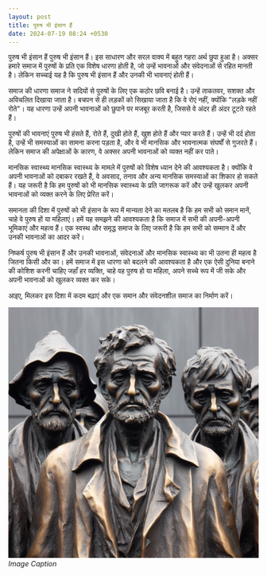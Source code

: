 ```yaml
---
layout: post
title: पुरुष भी इंसान हैं
date: 2024-07-19 08:24 +0530
---
```


पुरुष भी इंसान हैं
पुरुष भी इंसान हैं। इस साधारण और सरल वाक्य में बहुत गहरा अर्थ छुपा हुआ है। अक्सर हमारे समाज में पुरुषों के प्रति एक विशेष धारणा होती है, जो उन्हें भावनाओं और संवेदनाओं से रहित मानती है। लेकिन सच्चाई यह है कि पुरुष भी इंसान हैं और उनकी भी भावनाएं होती हैं।

समाज की धारणा
समाज ने सदियों से पुरुषों के लिए एक कठोर छवि बनाई है। उन्हें ताकतवर, सशक्त और अविचलित दिखाया जाता है। बचपन से ही लड़कों को सिखाया जाता है कि वे रोएं नहीं, क्योंकि "लड़के नहीं रोते"। यह धारणा उन्हें अपनी भावनाओं को छुपाने पर मजबूर करती है, जिससे वे अंदर ही अंदर टूटते रहते हैं।

पुरुषों की भावनाएं
पुरुष भी हंसते हैं, रोते हैं, दुखी होते हैं, खुश होते हैं और प्यार करते हैं। उन्हें भी दर्द होता है, उन्हें भी समस्याओं का सामना करना पड़ता है, और वे भी मानसिक और भावनात्मक संघर्षों से गुजरते हैं। लेकिन समाज की अपेक्षाओं के कारण, वे अक्सर अपनी भावनाओं को व्यक्त नहीं कर पाते।

मानसिक स्वास्थ्य
मानसिक स्वास्थ्य के मामले में पुरुषों को विशेष ध्यान देने की आवश्यकता है। क्योंकि वे अपनी भावनाओं को दबाकर रखते हैं, वे अवसाद, तनाव और अन्य मानसिक समस्याओं का शिकार हो सकते हैं। यह जरूरी है कि हम पुरुषों को भी मानसिक स्वास्थ्य के प्रति जागरूक करें और उन्हें खुलकर अपनी भावनाओं को व्यक्त करने के लिए प्रेरित करें।

समानता की दिशा में
पुरुषों को भी इंसान के रूप में मान्यता देने का मतलब है कि हम सभी को समान मानें, चाहे वे पुरुष हों या महिलाएं। हमें यह समझने की आवश्यकता है कि समाज में सभी की अपनी-अपनी भूमिकाएं और महत्व हैं। एक स्वस्थ और समृद्ध समाज के लिए जरूरी है कि हम सभी को सम्मान दें और उनकी भावनाओं का आदर करें।

निष्कर्ष
पुरुष भी इंसान हैं और उनकी भावनाओं, संवेदनाओं और मानसिक स्वास्थ्य का भी उतना ही महत्व है जितना किसी और का। हमें समाज में इस धारणा को बदलने की आवश्यकता है और एक ऐसी दुनिया बनाने की कोशिश करनी चाहिए जहाँ हर व्यक्ति, चाहे वह पुरुष हो या महिला, अपने सच्चे रूप में जी सके और अपनी भावनाओं को खुलकर व्यक्त कर सके।

आइए, मिलकर इस दिशा में कदम बढ़ाएं और एक समान और संवेदनशील समाज का निर्माण करें।

![पुरुष भी इंसान हैं](assets/1.jpg)
_Image Caption_